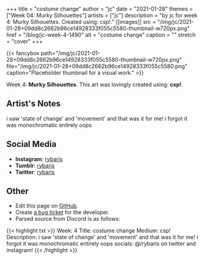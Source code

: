 +++
title =       "costume change"
author =      "jc"
date =        "2021-01-28"
themes =      ["Week 04: Murky Silhouettes"]
artists =     ["jc"]
description = "by jc for week 4: Murky Silhouettes. Created using: csp!."
[[images]]
      src = "/img/jc/2021-01-28+09dd8c2662b96ce14928333f055c5580-thumbnail-w720px.png"
      href = "/blog/jc-week-4-1490"
      alt = "costume change"
      caption = ""
      stretch = "cover"
+++


{{< fancybox path="/img/jc/2021-01-28+09dd8c2662b96ce14928333f055c5580-thumbnail-w720px.png" file="/img/jc/2021-01-28+09dd8c2662b96ce14928333f055c5580.png" caption="Placeholder thumbnail for a visual work." >}}


Week 4: **Murky Silhouettes**. This art was lovingly created using: **csp!**.

## Artist's Notes

i saw 'state of change' and 'movement' and that was it for me! i forgot it was monochromatic entirely oops

## Social Media

- **Instagram**: <a href='https://instagram.com/rybaris' target='_blank'>rybaris</a>
- **Tumblr**: <a href='https://rybaris.tumblr.com' target='_blank'>rybaris</a>
- **Twitter**: <a href='https://twitter.com/rybaris' target='_blank'>rybaris</a>

## Other

- Edit this page on [GitHub](https://github.com/teaminkling/web-refresh/edit/main/content/blog/jc-week-4-1490.md).
- Create [a bug ticket](https://github.com/teaminkling/web-refresh/issues/new?assignees=&labels=bug&template=problem-report.md&title=) for the developer.
- Parsed source from Discord is as follows:

{{< highlight txt >}}
Week: 4
Title: costume change
Medium: csp!
Description: i saw 'state of change' and 'movement' and that was it for me! i forgot it was monochromatic entirely oops
socials: @/rybaris on twitter and instagram!
{{< /highlight >}}